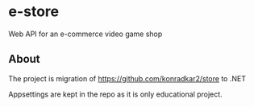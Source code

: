 # e-store
Web API for an e-commerce video game shop
## About
The project is migration of https://github.com/konradkar2/store to .NET

Appsettings are kept in the repo as it is only educational project.
